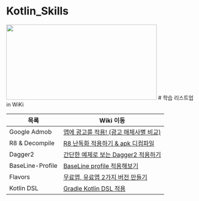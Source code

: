 # Kotlin_Skills
<img src="https://images.velog.io/images/haero_kim/post/212f9167-e32d-41f1-be80-0e6bc12c6cf8/general.png" width="400" height="200"/>
# 학습 리스트업 in WiKi

| 목록 | Wiki 이동 |
| ------ | ------ |
| Google Admob | [앱에 광고를 적용! (광고 매체사별 비교)](https://github.com/rlaxogus0522/Kotlin_Skills/wiki/앱에%C2%A0광고를-적용!-(광고-매체사별-비교)) |
| R8 & Decompile | [R8 난독화 적용하기 & apk 디컴파일](https://github.com/rlaxogus0522/Kotlin_Skills/wiki/R8-난독화-적용하기-&-apk-디컴파일) |
| Dagger2 | [간단한 예제로 보는 Dagger2 적용하기](https://github.com/rlaxogus0522/Kotlin_Skills/wiki/%5BDagger2%5D-간단한-예제로-보는-Dagger2-적용하기!) |
| BaseLine-Profile | [BaseLine profile 적용해보기](https://github.com/rlaxogus0522/Kotlin_Skills/wiki/%5BBaseLine-Profile%5D-App-성능-개선) |
| Flavors | [무료앱, 유료앱 2가지 버전 만들기](https://github.com/rlaxogus0522/Kotlin_Skills/wiki/%5BFlavors%5D-무료앱,-유료앱-2가지-버전-만들기) |
| Kotlin DSL | [Gradle Kotlin DSL 적용](https://github.com/rlaxogus0522/Kotlin_Skills/wiki/Gradle-Kotlin-DSL--적용) |
